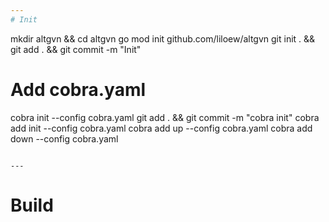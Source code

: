 ```yaml
---
# Init
```
mkdir altgvn && cd altgvn
go mod init github.com/liloew/altgvn
git init . && git add . && git commit -m "Init"
# Add cobra.yaml
cobra init --config cobra.yaml
git add . && git commit -m "cobra init"
cobra add init --config cobra.yaml
cobra add up --config cobra.yaml
cobra add down --config cobra.yaml
```

---
```

# Build
